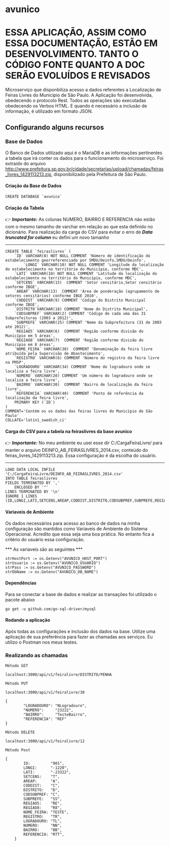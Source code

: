 
# avunico
# ESSA APLICAÇÃO, ASSIM COMO ESSA DOCUMENTAÇÃO, ESTÃO EM DESENVOLVIMENTO. TANTO O CÓDIGO FONTE QUANTO A DOC SERÃO EVOLUÍDOS E REVISADOS 
Microserviço que disponbiliza acesso a dados referentes a Localização de Feiras Livres do Município de São Paulo. A Aplicação foi desenvolvida, obedecendo o protocolo Rest. Todos as operações são executadas obedecendo os Verbos HTML. E quando é necessário a inclusão de informação, é utilizado em formato JSON. 

## Configurando alguns recursos
### Base de Dados

O Banco de Dados utilizado aqui é o MariaDB e as informações pertinentes a tabela que irá conter os dados para o funcionamento do microserviço. Foi extraído do arquivo http://www.prefeitura.sp.gov.br/cidade/secretarias/upload/chamadas/feiras_livres_1429113213.zip, disponibilizado pela Prefeitura de São Paulo.

#### Criação da Base de Dados

```
CREATE DATABASE `avunico` 
```
#### Criação da Tabela

👉  ***Importante:***
As colunas NUMERO, BAIRRO E REFERENCIA não estão com o mesmo tamanho de varchar em relação ao que esta definido no dicionário. Para realização da carga do CSV para evitar o erro de ***Data truncated for column*** eu defini um novo tamanho
____

```
CREATE TABLE `feiraslivres` (
	`ID` VARCHAR(8) NOT NULL COMMENT 'Número de identificação do estabelecimento georreferenciado por SMDU/Deinfo,SMDU/Deinfo',
        `LONGI` VARCHAR(10) NOT NULL COMMENT 'Longitude da localização do estabelecimento no território do Município, conforme MDC',
	`LATI` VARCHAR(10) NOT NULL COMMENT 'Latitude da localização do estabelecimento no território do Município, conforme MDC',
	`SETCENS` VARCHAR(15)  COMMENT 'Setor censitário,Setor censitário conforme IBGE',
	`AREAP` VARCHAR(13)  COMMENT 'Área de ponderação (agrupamento de setores censitários) conforme IBGE 2010',
	`CODDIST` VARCHAR(9) COMMENT 'Código do Distrito Municipal conforme IBGE',
	`DISTRITO`VARCHAR(18) COMMENT 'Nome do Distrito Municipal',
	`CODSUBPREF` VARCHAR(2) COMMENT 'Código de cada uma das 31 Subprefeituras (2003 a 2012)',
	`SUBPREFE` VARCHAR(25) COMMENT 'Nome da Subprefeitura (31 de 2003 até 2012)',
	`REGIAO5` VARCHAR(6)  COMMENT 'Região conforme divisão do Município em 5 áreas',
	`REGIAO8` VARCHAR(7)  COMMENT 'Região conforme divisão do Município em 8 áreas',
	`NOME_FEIRA` VARCHAR(30)  COMMENT 'Denominação da feira livre atribuída pela Supervisão de Abastecimento',
	`REGISTRO` VARCHAR(6) COMMENT 'Número do registro da feira livre na PMSP',
	`LOGRADOURO` VARCHAR(34) COMMENT 'Nome do logradouro onde se localiza a feira livre',
	`NUMERO` VARCHAR(20) COMMENT 'Um número do logradouro onde se localiza a feira livre',
	`BAIRRO` VARCHAR(30)  COMMENT 'Bairro de localização da feira livre',	
	`REFERENCIA` VARCHAR(40)  COMMENT 'Ponto de referência da localização da feira livre',
	PRIMARY KEY (`ID`)
)
COMMENT='Contém os os dados das feiras livres do Município de São Paulo'
COLLATE='latin1_swedish_ci'
```
#### Carga do CSV para a tabela na feiraslivres da base avunico

👉  ***Importante:***
No meu ambiente eu usei esse dir C:/CargaFeiraLivre/ para manter o arquivo DEINFO_AB_FEIRASLIVRES_2014.csv, conteúdo do feiras_livres_1429113213.zip. Essa configuração é da escolha do usuário.
___

```
LOAD DATA LOCAL INFILE 'C:/CargaFeiraLivre/DEINFO_AB_FEIRASLIVRES_2014.csv'
INTO TABLE feiraslivres
FIELDS TERMINATED BY ','
    ENCLOSED BY '"'
LINES TERMINATED BY '\n'
IGNORE 1 LINES
(ID,LONGI,LATI,SETCENS,AREAP,CODDIST,DISTRITO,CODSUBPREF,SUBPREFE,REGIAO5,REGIAO8,NOME_FEIRA,REGISTRO,LOGRADOURO,NUMERO,BAIRRO,REFERENCIA)
```

#### Variaveis de Ambiente

Os dados necessários para acesso ao banco de dados na minha configuração são mantidos como Variaveis de Ambiente do Sistema Operacional. Acredito que essa seja uma boa prática. No entanto fica a critério do usuário essa configuração.

*** As variaveis são as seguintes ***

```
strHostPort := os.Getenv("AVUNICO_HOST_PORT")
strUsuario := os.Getenv("AVUNICO_USUARIO")
strPass := os.Getenv("AVUNICO_PASSWORD")
strDbName := os.Getenv("AVUNICO_DB_NAME")

```

#### Dependências 

Para se conectar a base de dados e realizar as transações foi utilizado o pacote abaixo

```
go get -u github.com/go-sql-driver/mysql

```

#### Rodando a aplicação

Após todas as configurações e inclusão dos dados na base. Utilize uma aplicação de sua preferência para fazer as chamadas aos serviços. Eu utilizo o Postman nos meus testes.

###  Realizando as chamadas

```
Método GET

localhost:3000/api/v1/feiralivre/DISTRITO/PENHA

```

```
Método PUT

localhost:3000/api/v1/feiralivre/30

{
		"LOGRADOURO": "NLogradouro",
		"NUMERO":     "23222",
		"BAIRRO":     "TesteBairro",
		"REFERENCIA": "REF"
}

```

```
Método DELETE

localhost:3000/api/v1/feiralivre/12

```

```
Método Post

{
		ID:         "901",
		LONGI:      "-1220",
		LATI:       "-23322",
		SETCENS:    "T",
		AREAP:      "A",
		CODDIST:    "C",
		DISTRITO:   "D",
		CODSUBPREF: "C",
		SUBPREFE:   "SS",
		REGIAO5:    "RE",
		REGIAO8:    "R8",
		NOME_FEIRA: "TESTE",
		REGISTRO:   "TR",
		LOGRADOURO: "TL",
		NUMERO:     "NN",
		BAIRRO:     "BB",
		REFERENCIA: "RTT",
	}

```
